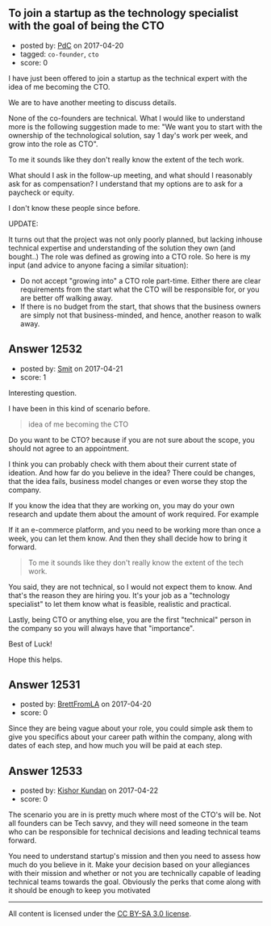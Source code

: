 ## To join a startup as the technology specialist with the goal of being the CTO

- posted by: [PdC](https://stackexchange.com/users/4707998/pdc) on 2017-04-20
- tagged: `co-founder`, `cto`
- score: 0

<p>I have just been offered to join a startup as the technical expert with the idea of me becoming the CTO.</p>

<p>We are to have another meeting to discuss details.</p>

<p>None of the co-founders are technical. What I would like to understand more is the following suggestion made to me: "We want you to start with the ownership of the technological solution, say 1 day's work per week, and grow into the role as CTO".</p>

<p>To me it sounds like they don't really know the extent of the tech work.</p>

<p>What should I ask in the follow-up meeting, and what should I reasonably ask for as compensation? I understand that my options are to ask for a paycheck or equity.</p>

<p>I don't know these people since before.</p>

<p>UPDATE:</p>

<p>It turns out that the project was not only poorly planned, but lacking inhouse technical expertise and understanding of the solution they own (and bought..) The role was defined as growing into a CTO role. So here is my input (and advice to anyone facing a similar situation):</p>

<ul>
<li>Do not accept "growing into" a CTO role part-time. Either there are clear requirements from the start what the CTO will be responsible for, or you are better off walking away.</li>
<li>If there is no budget from the start, that shows that the business owners are simply not that business-minded, and hence, another reason to walk away.</li>
</ul>



## Answer 12532

- posted by: [Smit](https://stackexchange.com/users/7665731/smit) on 2017-04-21
- score: 1

<p>Interesting question.</p>

<p>I have been in this kind of scenario before.</p>

<blockquote>
  <p>idea of me becoming the CTO</p>
</blockquote>

<p>Do you want to be CTO? because if you are not sure about the scope, you should not agree to an appointment.</p>

<p>I think you can probably check with them about their current state of ideation. And how far do you believe in the idea? There could be changes, that the idea fails, business model changes or even worse they stop the company.</p>

<p>If you know the idea that they are working on, you may do your own research and update them about the amount of work required. For example</p>

<p>If it an e-commerce platform, and you need to be working more than once a week, you can let them know. And then they shall decide how to bring it forward.</p>

<blockquote>
  <p>To me it sounds like they don't really know the extent of the tech work.</p>
</blockquote>

<p>You said, they are not technical, so I would not expect them to know. And that's the reason they are hiring you. It's your job as a "technology specialist" to let them know what is feasible, realistic and practical.</p>

<p>Lastly, being CTO or anything else, you are the first "technical" person in the company so you will always have that "importance". </p>

<p>Best of Luck!</p>

<p>Hope this helps.</p>



## Answer 12531

- posted by: [BrettFromLA](https://stackexchange.com/users/2813127/brettfromla) on 2017-04-20
- score: 0

<p>Since they are being vague about your role, you could simple ask them to give you specifics about your career path within the company, along with dates of each step, and how much you will be paid at each step.</p>



## Answer 12533

- posted by: [Kishor Kundan](https://stackexchange.com/users/1220393/kishor-kundan) on 2017-04-22
- score: 0

<p>The scenario you are in is pretty much where most of the CTO's will be. Not all founders can be Tech savvy, and they will need someone in the team who can be responsible for technical decisions and leading technical teams forward. </p>

<p>You need to understand startup's mission and then you need to assess how much do you believe in it.
Make your decision based on your allegiances with their mission and whether or not you are technically capable of leading technical teams towards the goal. Obviously the perks that come along with it should be enough to keep you motivated</p>




---

All content is licensed under the [CC BY-SA 3.0 license](https://creativecommons.org/licenses/by-sa/3.0/).
